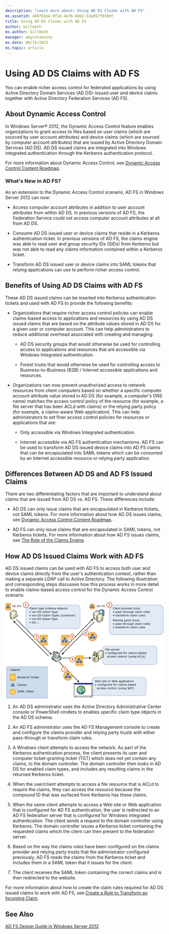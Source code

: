 ```yaml
---
description: "Learn more about: Using AD DS Claims with AD FS"
ms.assetid: 460792e4-9f1d-4e7b-b6b2-53e057f839df
title: Using AD DS Claims with AD FS
author: billmath
ms.author: billmath
manager: amycolannino
ms.date: 08/15/2023
ms.topic: article
---
```


# Using AD DS Claims with AD FS


You can enable richer access control for federated applications by using Active Directory Domain Services \(AD DS\)\-issued user and device claims together with Active Directory Federation Services \(AD FS\).

## About Dynamic Access Control
In Windows Server&reg; 2012, the Dynamic Access Control feature enables organizations to grant access to files based on user claims \(which are sourced by user account attributes\) and device claims \(which are sourced by computer account attributes\) that are issued by Active Directory Domain Services \(AD DS\). AD DS issued claims are integrated into Windows integrated authentication through the Kerberos authentication protocol.

For more information about Dynamic Access Control, see [Dynamic Access Control Content Roadmap](../../solution-guides/Dynamic-Access-Control--Scenario-Overview.md#BKMK_APP).

### What's New in AD FS?
As an extension to the Dynamic Access Control scenario, AD FS in  Windows Server 2012  can now:

-   Access computer account attributes in addition to user account attributes from within AD DS. In previous versions of AD FS, the Federation Service could not access computer account attributes at all from AD DS.

-   Consume AD DS issued user or device claims that reside in a Kerberos authentication ticket. In previous versions of AD FS, the claims engine was able to read user and group security IDs \(SIDs\) from Kerberos but was not able to read any claims information contained within a Kerberos ticket.

-   Transform AD DS issued user or device claims into SAML tokens that relying applications can use to perform richer access control.

## Benefits of Using AD DS Claims with AD FS
These AD DS issued claims can be inserted into Kerberos authentication tickets and used with AD FS to provide the following benefits:

-   Organizations that require richer access control policies can enable claims\-based access to applications and resources by using AD DS issued claims that are based on the attribute values stored in AD DS for a given user or computer account. This can help administrators to reduce additional overhead associated with creating and managing:

    -   AD DS security groups that would otherwise be used for controlling access to applications and resources that are accessible via Windows Integrated authentication.

    -   Forest trusts that would otherwise be used for controlling access to Business\-to\-Business \(B2B\) \/ Internet accessible applications and resources.

-   Organizations can now prevent unauthorized access to network resources from client computers based on whether a specific computer account attribute value stored in AD DS \(for example, a computer's DNS name\) matches the access control policy of the resource \(for example, a file server that has been ACLd with claims\) or the relying party policy \(for example, a claims\-aware Web application\). This can help administrators to set finer access control policies for resources or applications that are:

    -   Only accessible via Windows Integrated authentication.

    -   Internet accessible via AD FS authentication mechanisms. AD FS can be used to transform AD DS issued device claims into AD FS claims that can be encapsulated into SAML tokens which can be consumed by an Internet accessible resource or relying party application.

## Differences Between AD DS and AD FS Issued Claims
There are two differentiating factors that are important to understand about claims that are issued from AD DS vs. AD FS. These differences include:

-   AD DS can only issue claims that are encapsulated in Kerberos tickets, not SAML tokens. For more information about how AD DS issues claims, see [Dynamic Access Control Content Roadmap](../../solution-guides/Dynamic-Access-Control--Scenario-Overview.md#BKMK_APP).

-   AD FS can only issue claims that are encapsulated in SAML tokens, not Kerberos tickets. For more information about how AD FS issues claims, see [The Role of the Claims Engine](../../ad-fs/technical-reference/The-Role-of-the-Claims-Engine.md).

## How AD DS Issued Claims Work with AD FS
AD DS issued claims can be used with AD FS to access both user and device claims directly from the user's authentication context, rather than making a separate LDAP call to Active Directory. The following illustration and corresponding steps discusses how this process works in more detail to enable claims\-based access control for the Dynamic Access Control scenario.

![using claims](media/UsingADDSClaimswithADFS.gif)

1.  An AD DS administrator uses the Active Directory Administrative Center console or PowerShell cmdlets to enables specific claim type objects in the AD DS schema.

2.  An AD FS administrator uses the AD FS Management console to create and configure the claims provider and relying party trusts with either pass\-through or transform claim rules.

3.  A Windows client attempts to access the network. As part of the Kerberos authentication process, the client presents its user and computer ticket\-granting ticket \(TGT\) which does not yet contain any claims, to the domain controller. The domain controller then looks in AD DS for enabled claim types, and includes any resulting claims in the returned Kerberos ticket.

4.  When the user\/client attempts to access a file resource that is ACLd to require the claims, they can access the resource because the compound ID that was surfaced from Kerberos has these claims.

5.  When the same client attempts to access a Web site or Web application that is configured for AD FS authentication, the user is redirected to an AD FS federation server that is configured for Windows integrated authentication. The client sends a request to the domain controller using Kerberos. The domain controller issues a Kerberos ticket containing the requested claims which the client can then present to the federation server.

6.  Based on the way the claims rules have been configured on the claims provider and relying party trusts that the administrator configured previously, AD FS reads the claims from the Kerberos ticket and includes them in a SAML token that it issues for the client.

7.  The client receives the SAML token containing the correct claims and is then redirected to the website.

For more information about how to create the claim rules required for AD DS issued claims to work with AD FS, see [Create a Rule to Transform an Incoming Claim](../../ad-fs/operations/Create-a-Rule-to-Transform-an-Incoming-Claim.md).

## See Also
[AD FS Design Guide in Windows Server 2012](AD-FS-Design-Guide-in-Windows-Server-2012.md)
